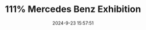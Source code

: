 ---
title: 111% Mercedes Benz Exhibition
date: 2024-9-23 15:57:51
aside: false
top_img: false
type: "album_detail"
---